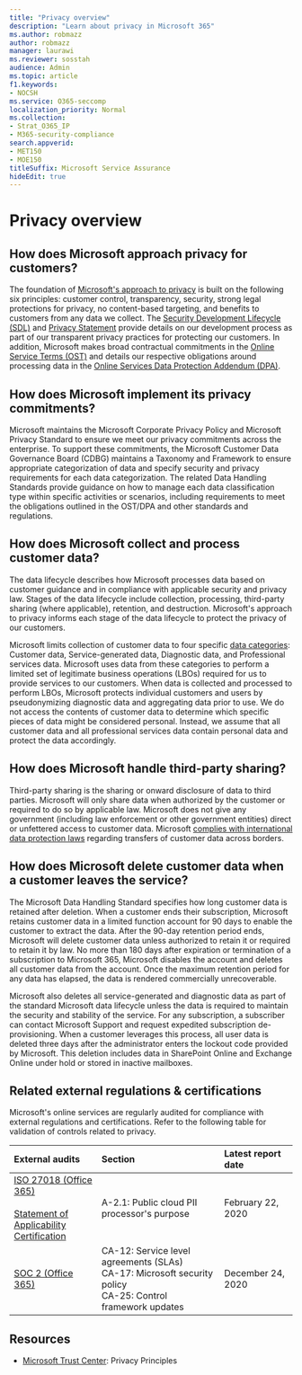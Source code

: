 ```yaml
---
title: "Privacy overview"
description: "Learn about privacy in Microsoft 365"
ms.author: robmazz
author: robmazz
manager: laurawi
ms.reviewer: sosstah
audience: Admin
ms.topic: article
f1.keywords:
- NOCSH
ms.service: O365-seccomp
localization_priority: Normal
ms.collection:
- Strat_O365_IP
- M365-security-compliance
search.appverid:
- MET150
- MOE150
titleSuffix: Microsoft Service Assurance
hideEdit: true
---
```


# Privacy overview

## How does Microsoft approach privacy for customers?

The foundation of [Microsoft's approach to privacy](https://privacy.microsoft.com/#whatinformationwecollectmodule) is built on the following six principles: customer control, transparency, security, strong legal protections for privacy, no content-based targeting, and benefits to customers from any data we collect. The [Security Development Lifecycle (SDL)](https://www.microsoft.com/securityengineering/sdl/) and [Privacy Statement](https://privacy.microsoft.com/privacystatement) provide details on our development process as part of our transparent privacy practices for protecting our customers. In addition, Microsoft makes broad contractual commitments in the [Online Service Terms (OST)](https://www.microsoft.com/licensing/product-licensing/products) and details our respective obligations around processing data in the [Online Services Data Protection Addendum (DPA)](https://www.microsoftvolumelicensing.com/DocumentSearch.aspx?Mode=3&DocumentTypeId=67).

## How does Microsoft implement its privacy commitments?

Microsoft maintains the Microsoft Corporate Privacy Policy and Microsoft Privacy Standard to ensure we meet our privacy commitments across the enterprise. To support these commitments, the Microsoft Customer Data Governance Board (CDBG) maintains a Taxonomy and Framework to ensure appropriate categorization of data and specify security and privacy requirements for each data categorization. The related Data Handling Standards provide guidance on how to manage each data classification type within specific activities or scenarios, including requirements to meet the obligations outlined in the OST/DPA and other standards and regulations.

## How does Microsoft collect and process customer data?

The data lifecycle describes how Microsoft processes data based on customer guidance and in compliance with applicable security and privacy law. Stages of the data lifecycle include collection, processing, third-party sharing (where applicable), retention, and destruction. Microsoft's approach to privacy informs each stage of the data lifecycle to protect the privacy of our customers.

Microsoft limits collection of customer data to four specific [data categories](https://www.microsoft.com/trust-center/privacy/customer-data-definitions?rtc=1): Customer data, Service-generated data, Diagnostic data, and Professional services data. Microsoft uses data from these categories to perform a limited set of legitimate business operations (LBOs) required for us to provide services to our customers. When data is collected and processed to perform LBOs, Microsoft protects individual customers and users by pseudonymizing diagnostic data and aggregating data prior to use. We do not access the contents of customer data to determine which specific pieces of data might be considered personal. Instead, we assume that all customer data and all professional services data contain personal data and protect the data accordingly.

## How does Microsoft handle third-party sharing?

Third-party sharing is the sharing or onward disclosure of data to third parties. Microsoft will only share data when authorized by the customer or required to do so by applicable law. Microsoft does not give any government (including law enforcement or other government entities) direct or unfettered access to customer data. Microsoft [complies with international data protection laws](https://www.microsoft.com/trust-center/privacy/data-location) regarding transfers of customer data across borders.

## How does Microsoft delete customer data when a customer leaves the service?

The Microsoft Data Handling Standard specifies how long customer data is retained after deletion. When a customer ends their subscription, Microsoft retains customer data in a limited function account for 90 days to enable the customer to extract the data. After the 90-day retention period ends, Microsoft will delete customer data unless authorized to retain it or required to retain it by law. No more than 180 days after expiration or termination of a subscription to Microsoft 365, Microsoft disables the account and deletes all customer data from the account. Once the maximum retention period for any data has elapsed, the data is rendered commercially unrecoverable.

Microsoft also deletes all service-generated and diagnostic data as part of the standard Microsoft data lifecycle unless the data is required to maintain the security and stability of the service. For any subscription, a subscriber can contact Microsoft Support and request expedited subscription de-provisioning. When a customer leverages this process, all user data is deleted three days after the administrator enters the lockout code provided by Microsoft. This deletion includes data in SharePoint Online and Exchange Online under hold or stored in inactive mailboxes.

## Related external regulations & certifications

Microsoft's online services are regularly audited for compliance with external regulations and certifications. Refer to the following table for validation of controls related to privacy.

| **External audits** | **Section** | **Latest report date** |
|:--------------------|:------------|:-----------------------|  
| [ISO 27018 (Office 365)](https://servicetrust.microsoft.com/ViewPage/MSComplianceGuideV3?command=Download&downloadType=Document&downloadId=d7864d4f-e053-4cc4-a964-fa526d07c3be&tab=7027ead0-3d6b-11e9-b9e1-290b1eb4cdeb&docTab=7027ead0-3d6b-11e9-b9e1-290b1eb4cdeb_ISO_Reports) <br><br> [Statement of Applicability](https://servicetrust.microsoft.com/ViewPage/MSComplianceGuide?command=Download&downloadType=Document&downloadId=8ee1e46b-2ada-4e7b-bb7d-4c55a8cb6fcd&docTab=4ce99610-c9c0-11e7-8c2c-f908a777fa4d_ISO_Reports) <br> [Certification](https://servicetrust.microsoft.com/ViewPage/MSComplianceGuideV3?command=Download&downloadType=Document&downloadId=43e89534-f48d-42ea-a7a7-3523ff516036&tab=7027ead0-3d6b-11e9-b9e1-290b1eb4cdeb&docTab=7027ead0-3d6b-11e9-b9e1-290b1eb4cdeb_ISO_Reports) | A-2.1: Public cloud PII processor's purpose | February 22, 2020 |
| [SOC 2 (Office 365)](https://servicetrust.microsoft.com/ViewPage/MSComplianceGuideV3?command=Download&downloadType=Document&downloadId=a73c1738-7892-42b7-acd3-87b6371c53f6&tab=7027ead0-3d6b-11e9-b9e1-290b1eb4cdeb&docTab=7027ead0-3d6b-11e9-b9e1-290b1eb4cdeb_SOC_%2F_SSAE_16_Reports) | CA-12: Service level agreements (SLAs) <br> CA-17: Microsoft security policy <br> CA-25: Control framework updates | December 24, 2020 |

## Resources

- [Microsoft Trust Center](https://www.microsoft.com/trust-center/privacy): Privacy Principles
